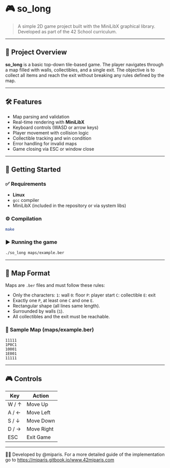 
# 🎮 so_long

> A simple 2D game project built with the MiniLibX graphical library. Developed as part of the 42 School curriculum.

---

## 📌 Project Overview

**so_long** is a basic top-down tile-based game. The player navigates through a map filled with walls, collectibles, and a single exit. The objective is to collect all items and reach the exit without breaking any rules defined by the map.

---

## 🛠 Features

- Map parsing and validation
- Real-time rendering with **MiniLibX**
- Keyboard controls (WASD or arrow keys)
- Player movement with collision logic
- Collectible tracking and win condition
- Error handling for invalid maps
- Game closing via ESC or window close

---

## 🚀 Getting Started

### ✅ Requirements
- **Linux**
- `gcc` compiler
- MiniLibX (included in the repository or via system libs)

### ⚙️ Compilation

```bash
make
````

### ▶️ Running the game

```bash
./so_long maps/example.ber
```

---

## 📁 Map Format

Maps are `.ber` files and must follow these rules:

* Only the characters:
  `1`: wall
  `0`: floor
  `P`: player start
  `C`: collectible
  `E`: exit
* Exactly one `P`, at least one `C` and one `E`.
* Rectangular shape (all lines same length).
* Surrounded by walls (`1`).
* All collectibles and the exit must be reachable.

### 🧪 Sample Map (maps/example.ber)

```
11111
1P0C1
10001
1E001
11111
```

---

## 🎮 Controls

| Key   | Action     |
| ----- | ---------- |
| W / ↑ | Move Up    |
| A / ← | Move Left  |
| S / ↓ | Move Down  |
| D / → | Move Right |
| ESC   | Exit Game  |


---
👨‍💻 Developed by @miparis. For a more detailed guide of the implementation go to https://miparis.gitbook.io/www.42miparis.com
